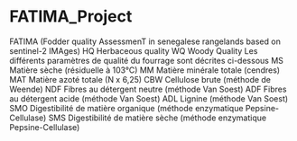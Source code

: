 # FATIMA_Project
FATIMA (Fodder quality AssessmenT in senegalese rangelands based on sentinel-2 IMAges)
HQ Herbaceous quality
WQ Woody Quality
Les différents paramètres de qualité du fourrage sont décrites ci-dessous
MS	Matière sèche (résiduelle à 103°C)
MM	Matière minérale totale (cendres)
MAT	Matière azoté totale (N x 6,25)
CBW	Cellulose brute (méthode de Weende)
NDF	Fibres au détergent neutre (méthode Van Soest)
ADF	Fibres au détergent acide (méthode Van Soest)
ADL	Lignine (méthode Van Soest)
SMO	Digestibilité de matière organique (méthode enzymatique Pepsine-Cellulase)
SMS	Digestibilité de matière sèche (méthode enzymatique Pepsine-Cellulase)
